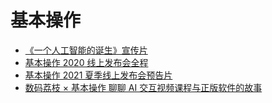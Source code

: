 # 基本操作

- [《一个人工智能的诞生》宣传片](./《一个人工智能的诞生》宣传片)
- [基本操作 2020 线上发布会全程](./基本操作%202020%20线上发布会全程)
- [基本操作 2021 夏季线上发布会预告片](./基本操作%202021%20夏季线上发布会预告片)
- [数码荔枝 × 基本操作 聊聊 AI 交互视频课程与正版软件的故事](./数码荔枝%20×%20基本操作%20聊聊%20AI%20交互视频课程与正版软件的故事)
